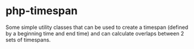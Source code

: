 php-timespan
============

Some simple utility classes that can be used to create a timespan (defined by a beginning time and end time) and can calculate overlaps between 2 sets of timespans.


